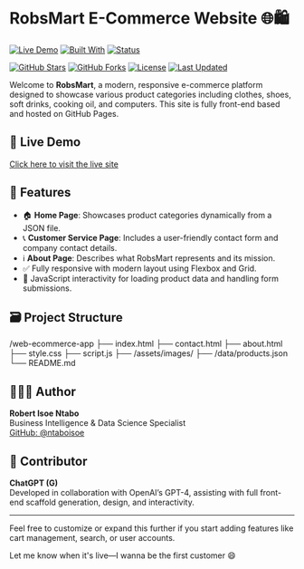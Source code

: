 # RobsMart E-Commerce Website 🌐🛍️

[![Live Demo](https://img.shields.io/badge/Live-Demo-blue?style=for-the-badge&logo=github)](https://ntaboisoe.github.io/web-ecommerce-app/)
[![Built With](https://img.shields.io/badge/Built%20with-HTML%20%7C%20CSS%20%7C%20JS-orange?style=for-the-badge&logo=codepen)]()
[![Status](https://img.shields.io/badge/Status-LIVE-success?style=for-the-badge&logo=vercel)]()

[![GitHub Stars](https://img.shields.io/github/stars/ntaboisoe/web-ecommerce-app?style=for-the-badge)](https://github.com/ntaboisoe/web-ecommerce-app/stargazers)
[![GitHub Forks](https://img.shields.io/github/forks/ntaboisoe/web-ecommerce-app?style=for-the-badge)](https://github.com/ntaboisoe/web-ecommerce-app/network/members)
[![License](https://img.shields.io/github/license/ntaboisoe/web-ecommerce-app?style=for-the-badge)](https://github.com/ntaboisoe/web-ecommerce-app/blob/main/LICENSE)
[![Last Updated](https://img.shields.io/github/last-commit/ntaboisoe/web-ecommerce-app?style=for-the-badge)](https://github.com/ntaboisoe/web-ecommerce-app/commits/main)

Welcome to **RobsMart**, a modern, responsive e-commerce platform designed to showcase various product categories including clothes, shoes, soft drinks, cooking oil, and computers. This site is fully front-end based and hosted on GitHub Pages.

## 🔗 Live Demo
[Click here to visit the live site](https://ntaboisoe.github.io/web-ecommerce-app/)

## 📁 Features
- 🏠 **Home Page**: Showcases product categories dynamically from a JSON file.
- 📞 **Customer Service Page**: Includes a user-friendly contact form and company contact details.
- ℹ️ **About Page**: Describes what RobsMart represents and its mission.
- ✅ Fully responsive with modern layout using Flexbox and Grid.
- 🧠 JavaScript interactivity for loading product data and handling form submissions.

## 🗃️ Project Structure

/web-ecommerce-app 
├── index.html 
├── contact.html 
├── about.html 
├── style.css 
├── script.js 
├── /assets/images/ 
├── /data/products.json 
└── README.md

## 👨🏽‍💻 Author
**Robert Isoe Ntabo**  
Business Intelligence & Data Science Specialist  
[GitHub: @ntaboisoe](https://github.com/ntaboisoe)

## 🤖 Contributor
**ChatGPT (G)**  
Developed in collaboration with OpenAI’s GPT-4, assisting with full front-end scaffold generation, design, and interactivity.

---

Feel free to customize or expand this further if you start adding features like cart management, search, or user accounts.

Let me know when it's live—I wanna be the first customer 😄
